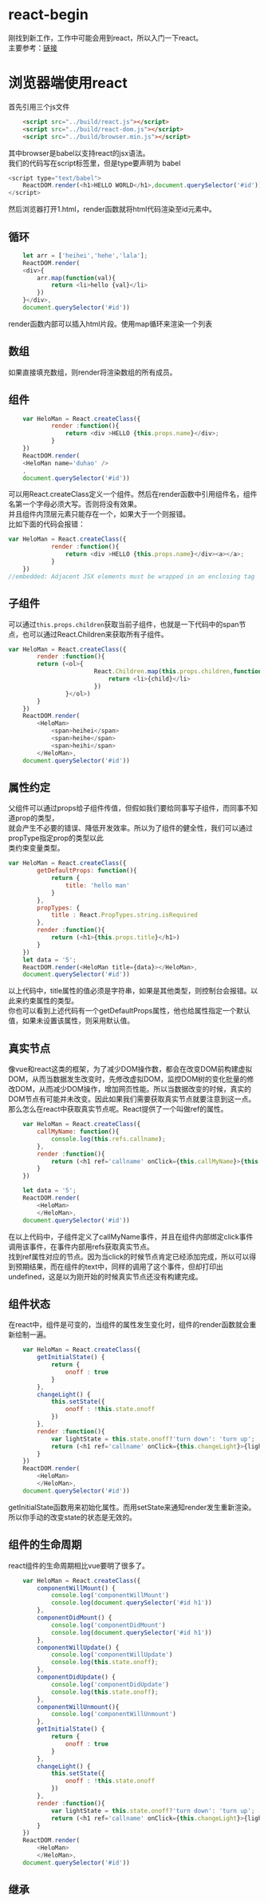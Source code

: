# react-begin
刚找到新工作，工作中可能会用到react，所以入门一下react。  
主要参考：[链接](http://www.ruanyifeng.com/blog/2015/03/react.html)  
# 浏览器端使用react  
首先引用三个js文件  
```html
	<script src="../build/react.js"></script>
    <script src="../build/react-dom.js"></script>
    <script src="../build/browser.min.js"></script>
```  
其中browser是babel以支持react的jsx语法。  
我们的代码写在script标签里，但是type要声明为 babel
```javascript
<script type="text/babel">
	ReactDOM.render(<h1>HELLO WORLD</h1>,document.querySelector('#id'))
</script>
```
然后浏览器打开1.html，render函数就将html代码渲染至id元素中。  
## 循环
```javascript
	let arr = ['heihei','hehe','lala'];
	ReactDOM.render(
	<div>{
		arr.map(function(val){
			return <li>hello {val}</li>
		})
	}</div>,
	document.querySelector('#id'))
```
render函数内部可以插入html片段。使用map循环来渲染一个列表  
## 数组  
如果直接填充数组，则render将渲染数组的所有成员。  
## 组件  
```javascript
	var HeloMan = React.createClass({
			render :function(){
				return <div >HELLO {this.props.name}</div>;
			}
	})
	ReactDOM.render(
	<HeloMan name='duhao' />
	,
	document.querySelector('#id'))
```
可以用React.createClass定义一个组件。然后在render函数中引用组件名，组件名第一个字母必须大写。否则将没有效果。  
并且组件内顶层元素只能存在一个，如果大于一个则报错。  
比如下面的代码会报错：
```javascript
var HeloMan = React.createClass({
			render :function(){
				return <div >HELLO {this.props.name}</div><a></a>;
			}
	})
//embedded: Adjacent JSX elements must be wrapped in an enclosing tag
```  
## 子组件  
可以通过`this.props.children`获取当前子组件，也就是一下代码中的span节点，也可以通过React.Children来获取所有子组件。  
```javascript
var HeloMan = React.createClass({
		render :function(){
		return (<ol>{
						React.Children.map(this.props.children,function(child){
							return <li>{child}</li>
						})
				}</ol>)
		}
	})
	ReactDOM.render(
		<HeloMan>
			<span>heihei</span>
			<span>heihe</span>
			<span>heihi</span>
		</HeloMan>,
	document.querySelector('#id'))
```
## 属性约定  
父组件可以通过props给子组件传值，但假如我们要给同事写子组件，而同事不知道prop的类型，  
就会产生不必要的错误、降低开发效率。所以为了组件的健全性，我们可以通过propType指定prop的类型以此  
类约束变量类型。  
```javascript
var HeloMan = React.createClass({
		getDefaultProps: function(){
			return {
				title: 'hello man'
			}
		},
		propTypes: {
			title : React.PropTypes.string.isRequired
		},
		render :function(){
			return (<h1>{this.props.title}</h1>)
		}
	})
	let data = '5';
	ReactDOM.render(<HeloMan title={data}></HeloMan>,
	document.querySelector('#id'))
```  
以上代码中，title属性的值必须是字符串，如果是其他类型，则控制台会报错。以此来约束属性的类型。  
你也可以看到上述代码有一个getDefaultProps属性，他也给属性指定一个默认值，如果未设置该属性，则采用默认值。  
## 真实节点  
像vue和react这类的框架，为了减少DOM操作数，都会在改变DOM前构建虚拟DOM，从而当数据发生改变时，先修改虚拟DOM，监控DOM树的变化批量的修改DOM，从而减少DOM操作，增加网页性能。所以当数据改变的时候，真实的DOM节点有可能并未改变。因此如果我们需要获取真实节点就要注意到这一点。那么怎么在react中获取真实节点呢。React提供了一个叫做ref的属性。    
```javascript
	var HeloMan = React.createClass({
		callMyName: function(){
			console.log(this.refs.callname);
		},
		render :function(){
			return (<h1 ref='callname' onClick={this.callMyName}>{this.callMyName()}my name is duhao</h1>)
		}
	})

	let data = '5';
	ReactDOM.render(
		<HeloMan>
		</HeloMan>,
	document.querySelector('#id'))
```
在以上代码中，子组件定义了callMyName事件，并且在组件内部绑定click事件调用该事件，在事件内部用refs获取真实节点。  
找到ref属性对应的节点。因为当click的时候节点肯定已经添加完成，所以可以得到预期结果，而在组件的text中，同样的调用了这个事件，但却打印出undefined，这是以为刚开始的时候真实节点还没有构建完成。  
## 组件状态  
在react中，组件是可变的，当组件的属性发生变化时，组件的render函数就会重新绘制一遍。  
```javascript
	var HeloMan = React.createClass({
		getInitialState() {
			return {
				onoff : true
			}
		},
		changeLight() {
			this.setState({
				onoff : !this.state.onoff
			})
		},
		render :function(){
			var lightState = this.state.onoff?'turn down': 'turn up';
			return (<h1 ref='callname' onClick={this.changeLight}>{lightState}</h1>)
		}
	})
	ReactDOM.render(
		<HeloMan>
		</HeloMan>,
	document.querySelector('#id'))
```  
getInitialState函数用来初始化属性。而用setState来通知render发生重新渲染。所以你手动的改变state的状态是无效的。  
## 组件的生命周期
react组件的生命周期相比vue要明了很多了。  
```javascript
	var HeloMan = React.createClass({
		componentWillMount() {
			console.log('componentWillMount')
			console.log(document.querySelector('#id h1'))
		},
		componentDidMount() {
			console.log('componentDidMount')
			console.log(document.querySelector('#id h1'))
		},
		componentWillUpdate() {
			console.log('componentWillUpdate')
			console.log(this.state.onoff);
		},
		componentDidUpdate() {
			console.log('componentDidUpdate')
			console.log(this.state.onoff);
		},
		componentWillUnmount(){
			console.log('componentWillUnmount')
		},
		getInitialState() {
			return {
				onoff : true
			}
		},
		changeLight() {	
			this.setState({
				onoff : !this.state.onoff
			})	
		},
		render :function(){
			var lightState = this.state.onoff?'turn down': 'turn up';
			return (<h1 ref='callname' onClick={this.changeLight}>{lightState}</h1>)
		}
	})
	ReactDOM.render(
		<HeloMan>
		</HeloMan>,
	document.querySelector('#id'))
```
## 继承






